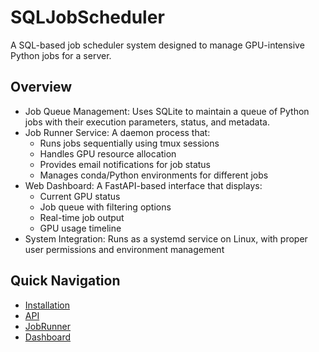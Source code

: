 # SQLJobScheduler

A SQL-based job scheduler system designed to manage GPU-intensive Python jobs for a server.

## Overview

- Job Queue Management: Uses SQLite to maintain a queue of Python jobs with their execution parameters, status, and metadata.
- Job Runner Service: A daemon process that:
    - Runs jobs sequentially using tmux sessions
    - Handles GPU resource allocation
    - Provides email notifications for job status
    - Manages conda/Python environments for different jobs
- Web Dashboard: A FastAPI-based interface that displays:
    - Current GPU status
    - Job queue with filtering options
    - Real-time job output
    - GPU usage timeline
- System Integration: Runs as a systemd service on Linux, with proper user permissions and environment management

## Quick Navigation

- [Installation](01_installation.md)
- [API](02_api_usage.md)
- [JobRunner](03_jobrunner.md)
- [Dashboard](04_joblister.md)

